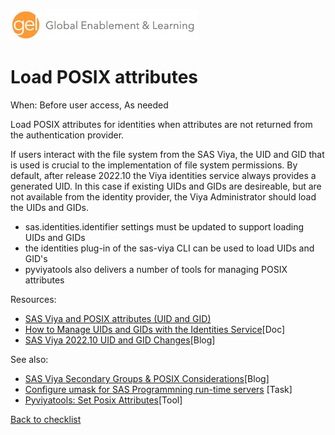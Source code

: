 ![Global Enablement & Learning](/img/gel_banner_logo_tech-partners.jpg)

# Load POSIX attributes

<!--
SortString: 0060
Description: Load POSIX attributes for identities when attributes are not returned from the authentication provider
Tags: New,Initial,Done
Topic: Kubernetes & IT Admin
Essential: -
Authors: Gerry Nelson
-->
When: Before user access, As needed

Load POSIX attributes for identities when attributes are not returned from the authentication provider.

If users interact with the file system from the SAS Viya, the UID and GID that is used is crucial to the implementation of file system permissions. By default, after release 2022.10 the Viya identities service always provides a generated UID. In this case if existing UIDs and GIDs are desireable, but are not available from the identity provider, the Viya Administrator should load the UIDs and GIDs.

* sas.identities.identifier settings must be updated to support loading UIDs and GIDs
* the identities plug-in of the sas-viya CLI can be used to load UIDs and GID's
* pyviyatools also delivers a number of tools for managing POSIX attributes

Resources:

* [SAS Viya and POSIX attributes (UID and GID)](https://communities.sas.com/t5/SAS-Communities-Library/SAS-Viya-and-POSIX-attributes-UID-and-GID/ta-p/879229#:~:text=POSIX%20attributes%20like%20UID%20and%20GID%2C%20and%20Secondary%20GIDs%20are,files%20on%20shared%20file%20systems.)
* [How to Manage UIDs and GIDs with the Identities Service](https://go.documentation.sas.com/doc/en/sasadmincdc/default/calids/p0sgep5em2jdl1n1rbc9eqdim05t.htm)[Doc]
* [SAS Viya 2022.10 UID and GID Changes](https://communities.sas.com/t5/SAS-Communities-Library/SAS-Viya-2022-10-UID-and-GID-Changes/ta-p/841130)[Blog]

See also:

* [SAS Viya Secondary Groups & POSIX Considerations](https://communities.sas.com/t5/SAS-Communities-Library/SAS-Viya-Secondary-Groups-amp-POSIX-Considerations/ta-p/728758)[Blog]
* [Configure umask for SAS Programmning run-time servers](./configure_programming_run-time_umask.md) [Task]
* [Pyviyatools: Set Posix Attributes](https://github.com/sassoftware/pyviyatools/blob/master/setposixattributes.py)[Tool]

[Back to checklist](../checklist.md)